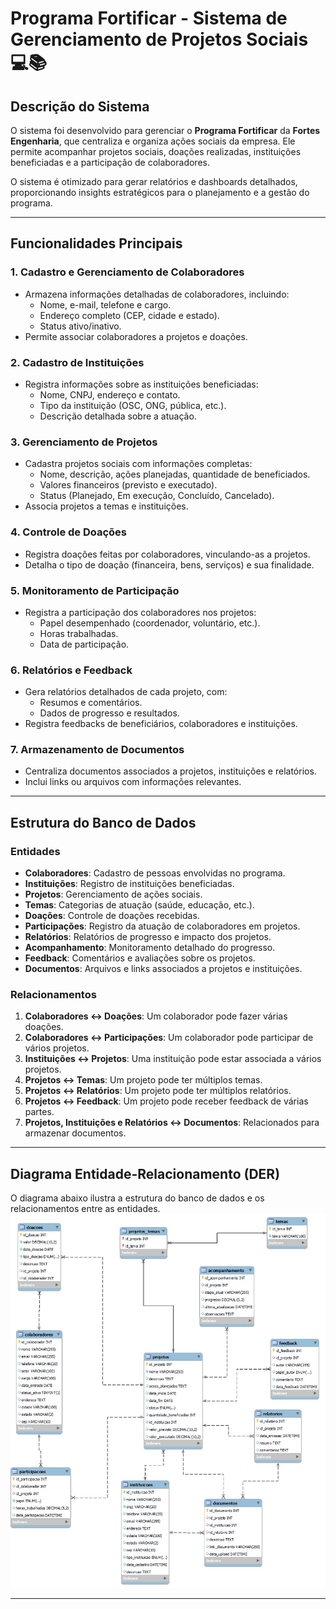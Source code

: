 # Programa Fortificar - Sistema de Gerenciamento de Projetos Sociais 💻📚

## Descrição do Sistema 
O sistema foi desenvolvido para gerenciar o **Programa Fortificar** da **Fortes Engenharia**, que centraliza e organiza ações sociais da empresa. Ele permite acompanhar projetos sociais, doações realizadas, instituições beneficiadas e a participação de colaboradores. 

O sistema é otimizado para gerar relatórios e dashboards detalhados, proporcionando insights estratégicos para o planejamento e a gestão do programa.

---

## Funcionalidades Principais

### **1. Cadastro e Gerenciamento de Colaboradores**
- Armazena informações detalhadas de colaboradores, incluindo:
  - Nome, e-mail, telefone e cargo.
  - Endereço completo (CEP, cidade e estado).
  - Status ativo/inativo.
- Permite associar colaboradores a projetos e doações.

### **2. Cadastro de Instituições**
- Registra informações sobre as instituições beneficiadas:
  - Nome, CNPJ, endereço e contato.
  - Tipo da instituição (OSC, ONG, pública, etc.).
  - Descrição detalhada sobre a atuação.

### **3. Gerenciamento de Projetos**
- Cadastra projetos sociais com informações completas:
  - Nome, descrição, ações planejadas, quantidade de beneficiados.
  - Valores financeiros (previsto e executado).
  - Status (Planejado, Em execução, Concluído, Cancelado).
- Associa projetos a temas e instituições.

### **4. Controle de Doações**
- Registra doações feitas por colaboradores, vinculando-as a projetos.
- Detalha o tipo de doação (financeira, bens, serviços) e sua finalidade.

### **5. Monitoramento de Participação**
- Registra a participação dos colaboradores nos projetos:
  - Papel desempenhado (coordenador, voluntário, etc.).
  - Horas trabalhadas.
  - Data de participação.

### **6. Relatórios e Feedback**
- Gera relatórios detalhados de cada projeto, com:
  - Resumos e comentários.
  - Dados de progresso e resultados.
- Registra feedbacks de beneficiários, colaboradores e instituições.

### **7. Armazenamento de Documentos**
- Centraliza documentos associados a projetos, instituições e relatórios.
- Inclui links ou arquivos com informações relevantes.

---

## Estrutura do Banco de Dados

### **Entidades**
- **Colaboradores**: Cadastro de pessoas envolvidas no programa.
- **Instituições**: Registro de instituições beneficiadas.
- **Projetos**: Gerenciamento de ações sociais.
- **Temas**: Categorias de atuação (saúde, educação, etc.).
- **Doações**: Controle de doações recebidas.
- **Participações**: Registro da atuação de colaboradores em projetos.
- **Relatórios**: Relatórios de progresso e impacto dos projetos.
- **Acompanhamento**: Monitoramento detalhado do progresso.
- **Feedback**: Comentários e avaliações sobre os projetos.
- **Documentos**: Arquivos e links associados a projetos e instituições.

### **Relacionamentos**
1. **Colaboradores ↔ Doações**: Um colaborador pode fazer várias doações.
2. **Colaboradores ↔ Participações**: Um colaborador pode participar de vários projetos.
3. **Instituições ↔ Projetos**: Uma instituição pode estar associada a vários projetos.
4. **Projetos ↔ Temas**: Um projeto pode ter múltiplos temas.
5. **Projetos ↔ Relatórios**: Um projeto pode ter múltiplos relatórios.
6. **Projetos ↔ Feedback**: Um projeto pode receber feedback de várias partes.
7. **Projetos, Instituições e Relatórios ↔ Documentos**: Relacionados para armazenar documentos.

---

## Diagrama Entidade-Relacionamento (DER)
O diagrama abaixo ilustra a estrutura do banco de dados e os relacionamentos entre as entidades.
<img src="Diagrama_DER.jpg" alt="Logo do Projeto"/>

---


